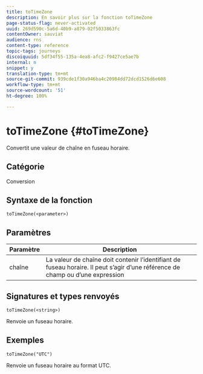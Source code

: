 ```yaml
---
title: toTimeZone
description: En savoir plus sur la fonction toTimeZone
page-status-flag: never-activated
uuid: 269d590c-5a6d-40b9-a879-02f5033863fc
contentOwner: sauviat
audience: rns
content-type: reference
topic-tags: journeys
discoiquuid: 5df34f55-135a-4ea8-afc2-f9427ce5ae7b
internal: n
snippet: y
translation-type: tm+mt
source-git-commit: 939cde1f30a946ba4c20984dd72dcd1526d6e608
workflow-type: tm+mt
source-wordcount: '51'
ht-degree: 100%

---
```



# toTimeZone {#toTimeZone}

Convertit une valeur de chaîne en fuseau horaire.

## Catégorie

Conversion

## Syntaxe de la fonction

`toTimeZone(<parameter>)`

## Paramètres

| Paramètre | Description |
|--- |--- |
| chaîne | La valeur de chaîne doit contenir l’identifiant de fuseau horaire. Il peut s’agir d’une référence de champ ou d’une expression |

## Signatures et types renvoyés

`toTimeZone(<string>)`

Renvoie un fuseau horaire.

## Exemples

`toTimeZone("UTC")`

Renvoie un fuseau horaire au format UTC.
